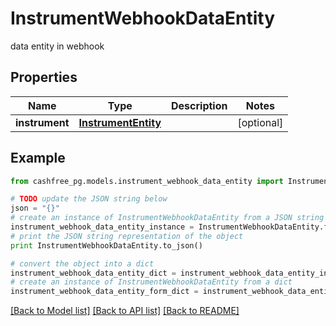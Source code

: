 # InstrumentWebhookDataEntity

data entity in webhook

## Properties
Name | Type | Description | Notes
------------ | ------------- | ------------- | -------------
**instrument** | [**InstrumentEntity**](InstrumentEntity.md) |  | [optional] 

## Example

```python
from cashfree_pg.models.instrument_webhook_data_entity import InstrumentWebhookDataEntity

# TODO update the JSON string below
json = "{}"
# create an instance of InstrumentWebhookDataEntity from a JSON string
instrument_webhook_data_entity_instance = InstrumentWebhookDataEntity.from_json(json)
# print the JSON string representation of the object
print InstrumentWebhookDataEntity.to_json()

# convert the object into a dict
instrument_webhook_data_entity_dict = instrument_webhook_data_entity_instance.to_dict()
# create an instance of InstrumentWebhookDataEntity from a dict
instrument_webhook_data_entity_form_dict = instrument_webhook_data_entity.from_dict(instrument_webhook_data_entity_dict)
```
[[Back to Model list]](../README.md#documentation-for-models) [[Back to API list]](../README.md#documentation-for-api-endpoints) [[Back to README]](../README.md)


